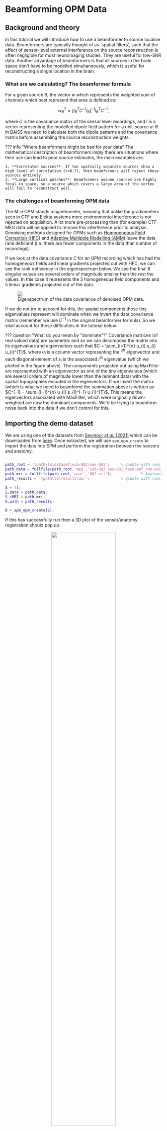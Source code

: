 # Beamforming OPM Data

## Background and theory

In this tutorial we will introduce how to use a beamformer to source localise data. Beamformers are typically thought of as 'spatial filters', such that the effect of sensor-level external interference on the source reconstruction is often negligible for most neuroimaging studies. They are useful for low-SNR data. Another advantage of beamformers is that all sources in the brain space don't have to be modelled simultaneously, which is useful for reconstructing a single location in the brain.

### What are we calculating? The beamformer formula

For a given source $\theta$, the vector $w$ which represents the weighted sum of channels which best represent that area is defined as:

$$w^T_{\theta} = [l^T_{\theta}C^{-1}l_{\theta}]^{-1}l^{T}_{\theta}C^{-1},$$

where $C$ is the covariance matrix of the sensor level recordings, and $l$ is a vector representing the modelled dipole field pattern for a unit-source at $\theta$. In DAiSS we need to calculate both the dipole patterns and the covariance matrix before assembling the source reconstruction weights.

??? info "Where beamformers might be bad for your data"
    The mathematical description of beamformers imply there are situations where their use can lead to poor source estimates, the main examples are.

    1. **Correlated sources**: If two spatially separate sources show a high level of correlation (r>0.7), then beamformers will reject these sources entirely.
    2. **Large cortical patches**: Beamformers assume sources are highly focal in space, so a source which covers a large area of the cortex will fail to reconstruct well.

### The challenges of beamforming OPM data

The M in OPM stands magnetometer, meaning that unlike the gradiometers seen in CTF and Elekta systems more environmental interference is not rejected on acquisition. A lot more pre-processing than (for example) CTF-MEG data will be applied to remove this interference prior to analysis. Denoising methods designed for OPMs such as [Homogeneous Field Correction (HFC)](https://doi.org/10.1016/j.neuroimage.2021.118484) and [Adaptive Multipole Modelling (AMM)](https://doi.org/10.1002/hbm.26596) leave the data rank deficient (i.e. there are fewer components in the data than number of recordings). 

If we look at the data covariance $C$ for an OPM recording which has had the homogeneous fields and linear gradients projected out with HFC, we can see the rank deficiency in the eigenspectrum below. We see the final 8 singular values are several orders of magnitude smaller than the rest the values. In this case it represents the 3 homogeneous field components and 5 linear gradients projected out of the data.

 <figure>
        <div class="center">
        <img src="../../../../assets/figures/daiss/beamforming/opm_eigenspectrum_pre.png" />
        </div>
        <figcaption>Eigenspectrum of the data covariance of denoised OPM data.</figcaption>
</figure>

If we do not try to account for this, the spatial components those tiny eigenvalues represent will dominate when we invert the data covariance matrix (remember we use $C^{-1}$ in the original beamformer formula). So we shall account for these difficulties in the tutorial below.

??? question "What do you mean by "dominate"?"
    Covariance matrices (of real valued data) are symmetric and so we can decompose the matrix into its eigenvalues and eigenvectors such that $C = \sum_{i=1}^{n} u_{i} s_{i} u_{i}^{T}$, where $u_{i}$ is a column vector representing the $i^{th}$ eigenvector and each diagonal element of $s_i$ is the associated $i^{th}$ eigenvalue (which we plotted in the figure above). The components projected out using MaxFilter are represented with an eigenvector as one of the tiny eigenvalues (which are several orders of magnitude lower than the remnant data) with the spatial topographies encoded in the eigenvectors. If we invert the matrix (which is what we need to beamform) the summation above is written as $C^{-1} = \sum_{i=1}^{n} u_{i} s_{i}^{-1} u_{i}^{T}$. This means the eigenvectors associated with MaxFilter, which were originally down-weighted are now the dominant components. We'd be trying to beamform noise back into the data if we don't control for this.


## Importing the demo dataset

We are using one of the datasets from [Seymour _et al._ (2021)](https://doi.org/10.1016/j.neuroimage.2021.118604) which can be downloaded from [here](https://osf.io/download/tp324/?version=1). Once extracted, we will use `spm_opm_create` to import the data into SPM and perform the registration between the sensors and anatomy.

```matlab

path_root = '\path\to\dataset\sub-002\ses-001';     % Update with real location of the ses-001 directory
path_data = fullfile(path_root,'meg','sub-002_ses-001_task-aef_run-001_meg.bin');  % MEEG Dataset
path_mri = fullfile(path_root,'anat','002.nii');             % Anatomical Image
path_results = '\path\to\results\dir';              % Update with real location of results

S = [];
S.data = path_data;
S.sMRI = path_mri;
S.path = path_results;

D = spm_opm_create(S);

```

If this has successfully run then a 3D plot of the sensor/anatomy registration should pop up.

 <figure>
        <p align="center">
        <img width=70% src="../../../../assets/figures/daiss/beamforming/opm_coreg.png" />
        </p>
        <figcaption>The registration of the OPM sensors and the anatomy after a successful import.</figcaption>
</figure>


## Preprocessing

### Denoising with HFC

We employ [Homogeneous Field Correction (HFC)](https://doi.org/10.1016/j.neuroimage.2021.118484) to project out any data which which has the spatial topography of a homogeneous field or a linear gradient across the sensors, as these topographies are assumed to originate from sources far away from the brain.

```matlab

S = [];
S.D = D;
S.L = 2; % 2nd order spherical harmonics for gradients

hD = spm_opm_hfc(S);

```

### Epoching

To keep convention with the results in the paper, we will epoch the data -100 and 400 ms either side of the tone onset.

```matlab

S = [];
S.D = hD;
S.timewin = [-100 400];
S.condlabel = {'tone'};
S.bc = 1;
S.triggerChannels = {'NI-TRIG'};

eD = spm_opm_epoch_trigger(S);

```

## Generating beamformer weights

### Importing Data into DAiSS

After preprocessing the data, it is ready to enter the DAiSS pipeline. We want the data's coordinate system to be `MNI-aligned` (default). This is useful for group analyses as this will mean that exported results will be in or based on MNI coordinates, so no post-registration is required to get all subjects in the same space.


```matlab

S = [];
S.D = fullfile(eD);
S.dir = path_root;

bf_wizard_data(S);

```

### Calculating the lead fields

We have two elements of the beamforming equation to calculate. The first is the lead field $l_{\theta}$ for a given source $\theta$. We could opt to use the same source space as in the main SPM source reconstruction toolbox, but here we are going to localise sources in across the whole brain volume spaced 5 mm apart (in MNI space). We are also going calculate lead fields in all three axes of orientation.

```matlab

S = [];
S.BF = path_BF;
S.method = 'grid';
S.grid.resolution = 5; # in mm

bf_wizard_sources(S);

```

### Generating the covariance matrix

In keeping with the original paper, we are going to localise power from signals up to 40 Hz, and so we generate a covariance matrix $C$ from that frequency band. We shall also truncate our covariance matrix prior to inversion to stop the noise elements dominating and then invert to make $C^{-1}$. As we have used HFC, we can use the `clifftrunc` method which automatically detects the largest jump in logarithmic space between singular values in the covariance.

```matlab

S = [];
S.BF = path_BF;
S.conditions = 'all';
S.method = 'cov';
S.cov.foi = [0 40];
S.cov.woi = [-inf inf];
S.reg = 'clifftrunc';
S.visualise = 1;

bf_wizard_features(S);

```
If the `visualise` option is set to 1 then you should see the eigenspectrum of the data covariance matrix, with the estimated rank of the data overlaid (everything to the right of the dashed line has been truncated).

 <figure>
        <p align="center">
        <img width=70% src="../../../../assets/figures/daiss/beamforming/opm_eigenspectrum_post.png" />
        </p>
        <figcaption>Eigenspectrum of the generated data covariance matrix, with the dashed line representing the number of singular values retained.</figcaption>
</figure>

??? failure "Help! The rank has not be estimated correctly!"
    This can occasionally happen if extra denoising steps (such as ICA) have been applied to the data, as the projection out of those components may not make its respective singular value drop to the same extent as HFC or AMM. 

    However we can manually specify the rank of the data. Instead of `clifftrunc` use the `mantrunc` option

    ```matlab
    S.reg = 'mantrunc';
    S.mantrunc.pcadim = NUM_COMPONENTS;
    ```

### Making the beamformer weights

With the lead fields and covariance matrix calculated, we finally put it all together to make our weights $w_{\theta}$ for a given source $\theta$. Earlier we generated three lead fields for each source (each oriented in one of the three cardinal directions). Here we will linearly combine them in such a way they give us maximal power in that area.


```matlab

S = [];
S.BF = path_BF;
S.method = 'lcmv';

bf_wizard_inverse(S);

```